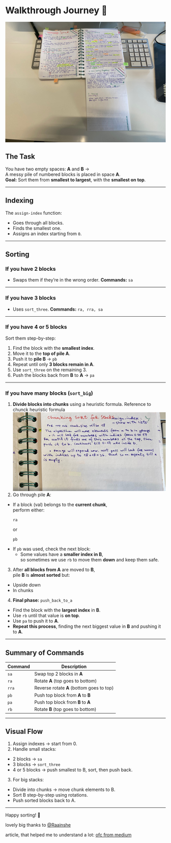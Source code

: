 # Walkthrough Journey 🌟

![notes](img/IMG_5654.jpeg)

## The Task
You have two empty spaces: **A** and **B** →  
A messy pile of numbered blocks is placed in space **A**.  
**Goal:** Sort them from **smallest to largest**, with the **smallest on top**.

---
## Indexing
The `assign-index` function:
- Goes through all blocks.
- Finds the smallest one.
- Assigns an index starting from `0`.

---
## Sorting

### **If you have 2 blocks**
- Swaps them if they’re in the wrong order. **Commands:**  `sa`
---
### **If you have 3 blocks**
- Uses `sort_three`. **Commands:** `ra, rra, sa`
---
### **If you have 4 or 5 blocks**
Sort them step-by-step:
1. Find the block with the **smallest index**.
2. Move it to the **top of pile A**.
3. Push it to **pile B** → `pb`
4. Repeat until only **3 blocks remain in A**.
5. Use `sort_three` on the remaining 3.
6. Push the blocks back from **B** to **A** → `pa`
---
### **If you have many blocks** (`sort_big`)
1. **Divide blocks into chunks** using a heuristic formula.
Reference to chunck heuristic formula 
![chunk](img/IMG_5649.jpeg)
2. Go through pile **A**:
 - If a block (val) belongs to the **current chunk**,  
   perform either:
   ```
   ra
   ```
   or
   ```
   pb
   ```
 - If `pb` was used, check the next block:
   - Some values have a **smaller index in B**,  
     so sometimes we use `rb` to move them **down** and keep them safe.
3. After **all blocks from A** are moved to **B**,  
 pile **B** is **almost sorted** but:
 - Upside down
 - In chunks
4. **Final phase:** `push_back_to_a`
 - Find the block with the **largest index** in **B**.
 - Use `rb` until that value is **on top**.
 - Use `pa` to push it to **A**.
 - **Repeat this process**, finding the next biggest value in **B** and pushing it to **A**.
---
## Summary of Commands
| Command | Description |
|----------|-------------|
| `sa` | Swap top 2 blocks in **A** |
| `ra` | Rotate **A** (top goes to bottom) |
| `rra` | Reverse rotate **A** (bottom goes to top) |
| `pb` | Push top block from **A** to **B** |
| `pa` | Push top block from **B** to **A** |
| `rb` | Rotate **B** (top goes to bottom) |

---
## Visual Flow
1. Assign indexes → start from 0.
2. Handle small stacks:
 - 2 blocks → `sa`
 - 3 blocks → `sort_three`
 - 4 or 5 blocks → push smallest to B, sort, then push back.
3. For big stacks:
 - Divide into chunks → move chunk elements to B.
 - Sort B step-by-step using rotations.
 - Push sorted blocks back to A.
---

Happy sorting! 🎉

lovely big thanks to [@Raainshe](https://github.com/Raainshe/)

article, that helped me to understand a lot: [ofc from medium](https://medium.com/@brakebein42/k-distribution-sort-applied-to-the-push-swap-problem-ae2d96d68376)
